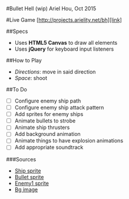 #Bullet Hell (wip)
Ariel Hou, Oct 2015

#Live Game
[http://projects.arielity.net/bh][link]

[link]: http://projects.arielity.net/bh

##Specs
* Uses **HTML5 Canvas** to draw all elements
* Uses **jQuery** for keyboard input listeners

##How to Play
* *Directions*: move in said direction
* *Space*: shoot

##To Do
- [ ] Configure enemy ship path
- [ ] Configure enemy ship attack pattern
- [ ] Add sprites for enemy ships
- [ ] Animate bullets to strobe
- [ ] Animate ship thrusters
- [ ] Add background animation
- [ ] Animate things to have explosion animations
- [ ] Add appropriate soundtrack

###Sources
* [Ship sprite][link2]
* [Bullet sprite][link3]
* [Enemy1 sprite][link4]
* [Bg image][link5]

[link2]: http://opengameart.org/content/spaceship-fighter-ipod1
[link3]: http://opengameart.org/content/bullet-collection-1-m484
[link4]: http://pixeljoint.com/pixelart/28896.htm
[link5]: http://eggnored.tumblr.com/stars

